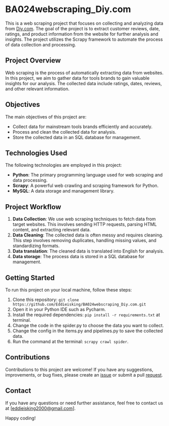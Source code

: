 # BA024webscraping_Diy.com

This is a web scraping project that focuses on collecting and analyzing data from [Diy.com](https://www.diy.com/). The goal of the project is to extract customer reviews, date, ratings, and product information from the website for further analysis and insights. The project utilizes the Scrapy framework to automate the process of data collection and processing.

## Project Overview

Web scraping is the process of automatically extracting data from websites. In this project, we aim to gather data for tools brands to gain valuable insights for our analysis. The collected data include ratings, dates, reviews, and other relevant information.

## Objectives

The main objectives of this project are:

- Collect data for mainstream tools brands efficiently and accurately.
- Process and clean the collected data for analysis.
- Store the collected data in an SQL database for management.

## Technologies Used

The following technologies are employed in this project:

- **Python**: The primary programming language used for web scraping and data processing.
- **Scrapy**: A powerful web crawling and scraping framework for Python.
- **MySQL**: A data storage and management library.

## Project Workflow

1. **Data Collection**: We use web scraping techniques to fetch data from target websites. This involves sending HTTP requests, parsing HTML content, and extracting relevant data.
2. **Data Cleaning**: The collected data is often messy and requires cleaning. This step involves removing duplicates, handling missing values, and standardizing formats.
3. **Data translation**: The cleaned data is translated into English for analysis.
4. **Data storage**: The process data is stored in a SQL database for management.

## Getting Started

To run this project on your local machine, follow these steps:

1. Clone this repository: `git clone https://github.com/Eddieisking/BA024webscraping_Diy.com.git`
2. Open it in your Python IDE such as Pycharm.
3. Install the required dependencies: `pip install -r requirements.txt` at terminal.
4. Change the code in the spider.py to choose the data you want to collect.
5. Change the config in the items.py and pipelines.py to save the collected data.
6. Run the command at the terminal: `scrapy crawl spider`. 


## Contributions

Contributions to this project are welcome! If you have any suggestions, improvements, or bug fixes, please create an [issue](https://github.com/Eddieisking/BA024webscraping_Diy.com/issues) or submit a pull [request](https://github.com/Eddieisking/BA024webscraping_Diy.com/pulls).

## Contact

If you have any questions or need further assistance, feel free to contact us at [eddieisking2000@gmail.com].

Happy coding!

